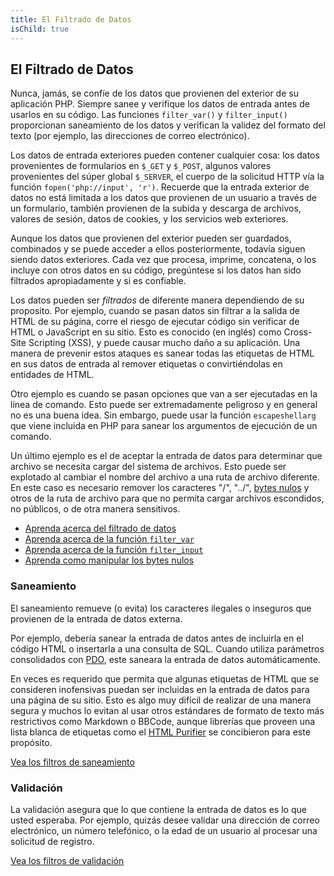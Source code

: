 ```yaml
---
title: El Filtrado de Datos
isChild: true
---
```


## El Filtrado de Datos

Nunca, jamás, se confíe de los datos que provienen del exterior de su aplicación PHP. Siempre sanee y verifique los datos de entrada antes de usarlos en su código. Las funciones `filter_var()` y `filter_input()` proporcionan saneamiento de los datos y verifican la validez del formato del texto (por ejemplo, las direcciones de correo electrónico).

Los datos de entrada exteriores pueden contener cualquier cosa: los datos provenientes de formularios en `$_GET` y `$_POST`, algunos valores provenientes del súper global `$_SERVER`,  el cuerpo de la solicitud HTTP vía la función `fopen('php://input', 'r')`. Recuerde que la entrada exterior de datos no está limitada a los datos que provienen de un usuario a través de un formulario, también provienen de la subida y descarga de archivos, valores de sesión, datos de cookies, y los servicios web exteriores.

Aunque los datos que provienen del exterior pueden ser guardados, combinados y se puede acceder a ellos posteriormente, todavía siguen siendo datos exteriores. Cada vez que procesa, imprime, concatena, o los incluye con otros datos en su código, pregúntese si los datos han sido filtrados apropiadamente y si es confiable.

Los datos pueden ser _filtrados_ de diferente manera dependiendo de su proposito. Por ejemplo, cuando se pasan datos sin filtrar a la salida de HTML de su página, corre el riesgo de ejecutar código sin verificar de HTML o JavaScript en su sitio. Esto es conocido (en inglés) como Cross-Site Scripting (XSS), y puede causar mucho daño a su aplicación. Una manera de prevenir estos ataques es sanear todas las etiquetas de HTML en sus datos de entrada al remover etiquetas o convirtiéndolas en entidades de HTML.

Otro ejemplo es cuando se pasan opciones que van a ser ejecutadas en la línea de comando. Esto puede ser extremadamente peligroso y en general no es una buena idea. Sin embargo, puede usar la función `escapeshellarg` que viene incluida en PHP para sanear los argumentos de ejecución de un comando.

Un último ejemplo es el de aceptar la entrada de datos para determinar que archivo se necesita cargar del sistema de archivos. Esto puede ser explotado al cambiar el nombre del archivo a una ruta de archivo diferente. En este caso es necesario remover los caracteres "/", "../", [bytes nulos][6] y otros de la ruta de archivo para que no permita cargar archivos escondidos, no públicos, o de otra manera sensitivos.  

* [Aprenda acerca del filtrado de datos  ][1]
* [Aprenda acerca de la función `filter_var`][4]
* [Aprenda acerca de la función `filter_input`][5]
* [Aprenda como manipular los bytes nulos][6]

### Saneamiento

El saneamiento remueve (o evita) los caracteres ilegales o inseguros que provienen de la entrada de datos externa.

Por ejemplo, debería sanear la entrada de datos antes de incluirla en el código HTML o insertarla a una consulta de SQL. Cuando utiliza parámetros consolidados con [PDO](/php-the-right-way/#bases_de_datos), este saneara la entrada de datos automáticamente.

En veces es requerido que permita que algunas etiquetas de HTML que se consideren inofensivas puedan ser incluidas en la entrada de datos para una página de su sitio. Esto es algo muy difícil de realizar de una manera segura y muchos lo evitan al usar otros estándares de formato de texto más restrictivos como Markdown o BBCode, aunque librerías que proveen una lista blanca de etiquetas como el [HTML Purifier][html-purifier] se concibieron para este propósito.

[Vea los filtros de saneamiento][2]

### Validación

La validación asegura que lo que contiene la entrada de datos es lo que usted esperaba. Por ejemplo, quizás desee validar una dirección de correo electrónico, un número telefónico, o la edad de un usuario al procesar una solicitud de registro. 

[Vea los filtros de validación][3]

[1]: http://www.php.net/manual/es/book.filter.php
[2]: http://www.php.net/manual/es/filter.filters.sanitize.php
[3]: http://www.php.net/manual/es/filter.filters.validate.php
[4]: http://php.net/manual/es/function.filter-var.php
[5]: http://www.php.net/manual/es/function.filter-input.php
[6]: http://php.net/manual/es/security.filesystem.nullbytes.php
[html-purifier]: http://htmlpurifier.org/
